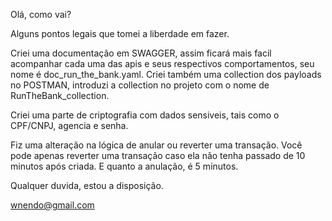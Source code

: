 Olá, como vai?

Alguns pontos legais que tomei a liberdade em fazer. 

Criei uma documentação em SWAGGER, assim ficará mais facil acompanhar cada uma das apis e seus respectivos comportamentos, seu nome é doc_run_the_bank.yaml.
Criei também uma collection dos payloads no POSTMAN, introduzi a collection no projeto com o nome de RunTheBank_collection.

Criei uma parte de criptografia com dados sensiveis, tais como o CPF/CNPJ, agencia e senha. 

Fiz uma alteração na lógica de anular ou reverter uma transação. Você pode apenas reverter uma transação caso ela não tenha passado de 10 minutos após criada. E quanto a anulação, é 5 minutos. 

Qualquer duvida, estou a disposição. 

wnendo@gmail.com
